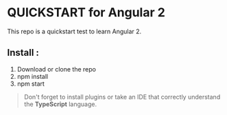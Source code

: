 # QUICKSTART for Angular 2

This repo is a quickstart test to learn Angular 2.

## Install :

1. Download or clone the repo
2. npm install
3. npm start


> Don't forget to install plugins or take an IDE that correctly understand the **TypeScript** language.
